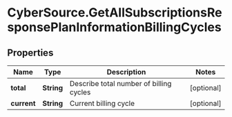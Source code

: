 # CyberSource.GetAllSubscriptionsResponsePlanInformationBillingCycles

## Properties
Name | Type | Description | Notes
------------ | ------------- | ------------- | -------------
**total** | **String** | Describe total number of billing cycles  | [optional] 
**current** | **String** | Current billing cycle  | [optional] 


